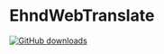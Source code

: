 # EhndWebTranslate

[![GitHub downloads](https://img.shields.io/github/downloads/kdrkdrkdr/EhndWebTranslate/210425/total.svg?logo=github)](https://github.com/kdrkdrkdr/EhndWebTranslate/releases/210425)
